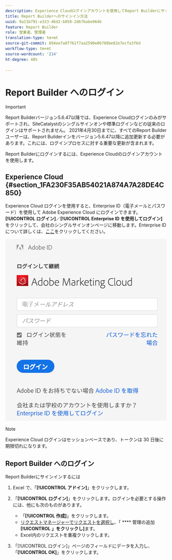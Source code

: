```yaml
---
description: Experience Cloudログインアカウントを使用してReport Builderにサインインする方法を説明します。
title: Report Builderへのサインイン方法
uuid: 9a21b791-e323-46d2-b850-2d67babe964b
feature: Report Builder
role: 営業者、管理者
translation-type: tm+mt
source-git-commit: 894ee7a8f761f7aa2590e06708be82e7ecfa3f6d
workflow-type: tm+mt
source-wordcount: '214'
ht-degree: 48%

---
```



# Report Builder へのログイン

>[!IMPORTANT]
>
>Report Builderバージョン5.6.47以降では、Experience Cloudログインのみがサポートされ、SiteCatalystのシングルサインオンや標準ログインなどの従来のログインはサポートされません。 2021年4月30日までに、すべてのReport Builderユーザーは、Report Builderインをバージョン5.6.47以降に追加更新する必要があります。これには、ログインプロセスに対する重要な更新が含まれます。

Report Builderにログインするには、Experience Cloudのログインアカウントを使用します。

## Experience Cloud {#section_1FA230F35AB54021A874A7A28DE4C850}

Experience Cloud ログインを使用すると、Enterprise ID（電子メールとパスワード）を使用して Adobe Experience Cloud にログインできます。**[!UICONTROL ログイン]**／**[!UICONTROL Enterprise ID を使用してログイン]**&#x200B;をクリックして、会社のシングルサインオンページに移動します。Enterprise ID について詳しくは、[ここ](https://helpx.adobe.com/jp/enterprise/kb/enterprise-id-faq.html#whatis)をクリックしてください。

![](assets/adobe_id_login.png)

>[!NOTE]
>
>Experience Cloud ログインはセッションベースであり、トークンは 30 日後に期限切れになります。

## Report Builder へのログイン

Report Builderにサインインするには

1. Excel で、「**[!UICONTROL アドイン]**」をクリックします。
1. 「**[!UICONTROL ログイン]**」をクリックします。ログインを必要とする操作には、他にも次のものがあります。

   * 「**[!UICONTROL 作成]**」をクリックします。
   * [リクエストマネージャーでリクエストを選択し](/help/analyze/report-builder/manage-requests/r-arb-manage-requests.md)、「 **** 管理の追加 **[!UICONTROL 」をクリックし]**&#x200B;ます。
   * Excel内のリクエストを重複クリックします。

1. 「[!UICONTROL ログイン]」ページのフィールドにデータを入力し、「**[!UICONTROL OK]**」をクリックします。

